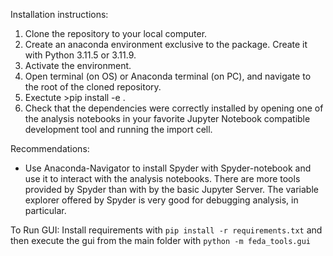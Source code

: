 Installation instructions:

1. Clone the repository to your local computer.
2. Create an anaconda environment exclusive to the package. Create it with Python 3.11.5 or 3.11.9.
3. Activate the environment.
4. Open terminal (on OS) or Anaconda terminal (on PC), and navigate to the root of the cloned repository.
5. Exectute >pip install -e .
6. Check that the dependencies were correctly installed by opening one of the analysis notebooks in your favorite Jupyter Notebook compatible development tool and running the import cell.

Recommendations:
- Use Anaconda-Navigator to install Spyder with Spyder-notebook and use it to interact with the analysis notebooks. There are more tools provided by Spyder than with by the basic Jupyter Server. The variable explorer offered by Spyder is very good for debugging analysis, in particular.

To Run GUI:
Install requirements with `pip install -r requirements.txt` and then execute the gui from the main folder with `python -m feda_tools.gui`
